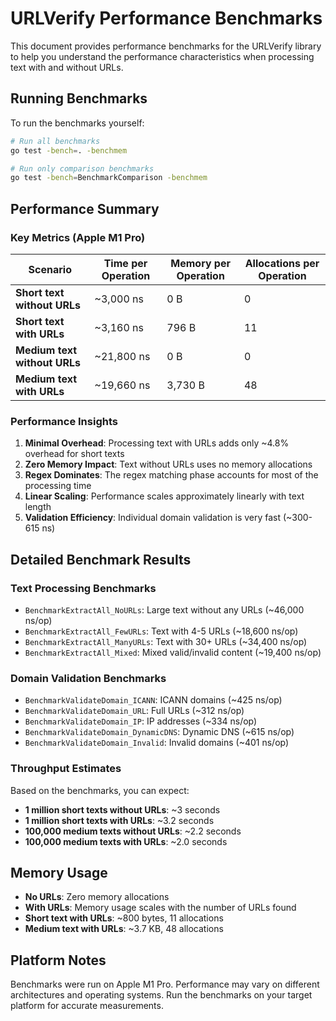 # URLVerify Performance Benchmarks

This document provides performance benchmarks for the URLVerify library to help you understand the performance characteristics when processing text with and without URLs.

## Running Benchmarks

To run the benchmarks yourself:

```bash
# Run all benchmarks
go test -bench=. -benchmem

# Run only comparison benchmarks
go test -bench=BenchmarkComparison -benchmem
```

## Performance Summary

### Key Metrics (Apple M1 Pro)

| Scenario | Time per Operation | Memory per Operation | Allocations per Operation |
|----------|-------------------|---------------------|---------------------------|
| **Short text without URLs** | ~3,000 ns | 0 B | 0 |
| **Short text with URLs** | ~3,160 ns | 796 B | 11 |
| **Medium text without URLs** | ~21,800 ns | 0 B | 0 |
| **Medium text with URLs** | ~19,660 ns | 3,730 B | 48 |

### Performance Insights

1. **Minimal Overhead**: Processing text with URLs adds only ~4.8% overhead for short texts
2. **Zero Memory Impact**: Text without URLs uses no memory allocations
3. **Regex Dominates**: The regex matching phase accounts for most of the processing time
4. **Linear Scaling**: Performance scales approximately linearly with text length
5. **Validation Efficiency**: Individual domain validation is very fast (~300-615 ns)

## Detailed Benchmark Results

### Text Processing Benchmarks

- `BenchmarkExtractAll_NoURLs`: Large text without any URLs (~46,000 ns/op)
- `BenchmarkExtractAll_FewURLs`: Text with 4-5 URLs (~18,600 ns/op)  
- `BenchmarkExtractAll_ManyURLs`: Text with 30+ URLs (~34,400 ns/op)
- `BenchmarkExtractAll_Mixed`: Mixed valid/invalid content (~19,400 ns/op)

### Domain Validation Benchmarks

- `BenchmarkValidateDomain_ICANN`: ICANN domains (~425 ns/op)
- `BenchmarkValidateDomain_URL`: Full URLs (~312 ns/op)
- `BenchmarkValidateDomain_IP`: IP addresses (~334 ns/op)
- `BenchmarkValidateDomain_DynamicDNS`: Dynamic DNS (~615 ns/op)
- `BenchmarkValidateDomain_Invalid`: Invalid domains (~401 ns/op)

### Throughput Estimates

Based on the benchmarks, you can expect:

- **1 million short texts without URLs**: ~3 seconds
- **1 million short texts with URLs**: ~3.2 seconds  
- **100,000 medium texts without URLs**: ~2.2 seconds
- **100,000 medium texts with URLs**: ~2.0 seconds

## Memory Usage

- **No URLs**: Zero memory allocations
- **With URLs**: Memory usage scales with the number of URLs found
- **Short text with URLs**: ~800 bytes, 11 allocations
- **Medium text with URLs**: ~3.7 KB, 48 allocations

## Platform Notes

Benchmarks were run on Apple M1 Pro. Performance may vary on different architectures and operating systems. Run the benchmarks on your target platform for accurate measurements.
